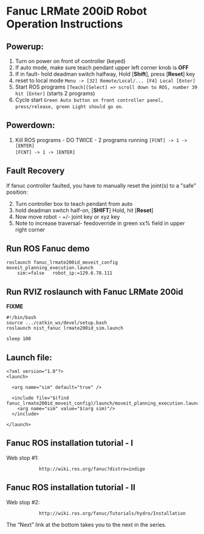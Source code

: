 
Fanuc LRMate 200iD Robot Operation Instructions
=========================================

Powerup:
--------------------------
1. Turn on power on front of controller (keyed)
2. If auto mode, make sure teach pendant upper left corner knob is **OFF**
3. If in fault- hold deadman switch halfway, Hold [**Shift**], press [**Reset**] key
4. reset to local mode
	`Menu -> [32] Remote/Local/... [F4] Local [Enter]`
5. Start ROS programs
	`[Teach][Select] => scroll down to ROS, number 39 hit [Enter]`
   (starts 2 programs)
6. Cycle start 
   `Green Auto button on front controller panel, press/release, green Light should go on`.

Powerdown:
--------------------------
1. Kill ROS programs - DO TWICE - 2 programs running
   `[FCNT] -> 1 -> [ENTER]`  
   `[FCNT] -> 1 -> [ENTER] ` 

Fault Recovery
--------------
If fanuc controller faulted, you have to manually reset  the joint(s) to a "safe" position:

2. Turn controller box to teach pendant from auto
3. hold deadman switch half-on, [**SHIFT**] Hold, hit [**Reset**]
4. Now move robot - +/- joint key or xyz key
5. Note to increase traversal- feedoverride in green xx% field in upper right corner 

Run ROS Fanuc demo
--------------------------

	roslaunch fanuc_lrmate200id_moveit_config  moveit_planning_execution.launch 
		sim:=false   robot_ip:=129.6.78.111


Run RVIZ roslaunch with Fanuc LRMate 200id 
--------------------------

**FIXME**

	#!/bin/bash
    source .../catkin_ws/devel/setup.bash
    roslaunch nist_fanuc lrmate200id_sim.launch

    sleep 100


Launch file:
--------------------------

    <?xml version="1.0"?>
    <launch>
      
      <arg name="sim" default="true" />
      
      <include file="$(find fanuc_lrmate200id_moveit_config)/launch/moveit_planning_execution.launch">
        <arg name="sim" value="$(arg sim)"/>
      </include>

    </launch>



Fanuc ROS installation tutorial - I
------
Web stop #1:

                http://wiki.ros.org/fanuc?distro=indigo
 
Fanuc ROS installation tutorial - II
------
Web stop #2:

                http://wiki.ros.org/fanuc/Tutorials/hydro/Installation
 
The “Next” link at the bottom takes you to the next in the series.


